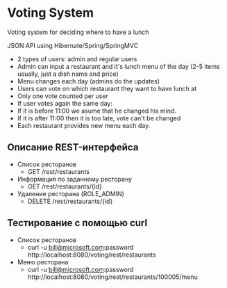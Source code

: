 Voting System
=============

Voting system for deciding where to have a lunch

JSON API using Hibernate/Spring/SpringMVC

- 2 types of users: admin and regular users
- Admin can input a restaurant and it's lunch menu of the day (2-5 items usually, just a dish name and price)
- Menu changes each day (admins do the updates)
- Users can vote on which restaurant they want to have lunch at
- Only one vote counted per user
- If user votes again the same day:
- If it is before 11:00 we asume that he changed his mind.
- If it is after 11:00 then it is too late, vote can't be changed
- Each restaurant provides new menu each day.

## Описание REST-интерфейса

- Список ресторанов
  * GET /rest/restaurants
- Информация по заданному ресторану
  * GET /rest/restaurants/{id}
- Удаление ресторана (ROLE_ADMIN)
  * DELETE /rest/restaurants/{id}


## Тестирование с помощью curl

- Список ресторанов
  * curl -u bill@microsoft.com:password http://localhost:8080/voting/rest/restaurants
- Меню ресторана
  * curl -u bill@microsoft.com:password http://localhost:8080/voting/rest/restaurants/100005/menu